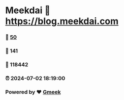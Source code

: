 # Meekdai :link: https://blog.meekdai.com 
### :page_facing_up: [50](https://blog.meekdai.com/tag.html) 
### :speech_balloon: 141 
### :hibiscus: 118442 
### :alarm_clock: 2024-07-02 18:19:00 
### Powered by :heart: [Gmeek](https://github.com/Meekdai/Gmeek)

